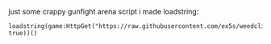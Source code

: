 just some crappy gunfight arena script i made
loadstring:
```luau
loadstring(game:HttpGet("https://raw.githubusercontent.com/ex5s/weedclient/refs/heads/main/main.lua", true))()
```
